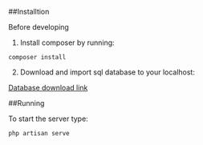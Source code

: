 ##Installtion

Before developing

1) Install composer by running:

`composer install`

2) Download and import sql database to your localhost:

[Database download link](https://drive.google.com/file/d/1luW_YAcgKob6sS7xPmJObgMbo3el5SaX/view?usp=sharing)

##Running

To start the server type:

`php artisan serve`
